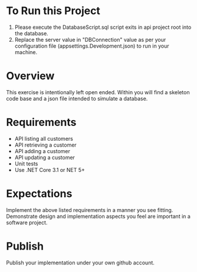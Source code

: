 # To Run this Project
1. Please execute the DatabaseScript.sql script exits in api project root into the database. 
2. Replace the server value in "DBConnection" value as per your configuration file (appsettings.Development.json) to run in your machine.

# Overview
This exercise is intentionally left open ended.  Within you will find a skeleton code base and a json file intended to simulate a database.

# Requirements
 - API listing all customers
 - API retrieving a customer
 - API adding a customer
 - API updating a customer
 - Unit tests
 - Use .NET Core 3.1 or NET 5+

# Expectations
Implement the above listed requirements in a manner you see fitting.  Demonstrate design and implementation aspects you feel are important in a software project.

# Publish
Publish your implementation under your own github account.
